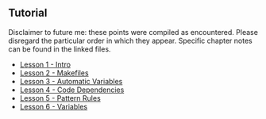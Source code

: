## Tutorial  
Disclaimer to future me: these points were compiled as encountered. Please
disregard the particular order in which they appear. Specific chapter notes
can be found in the linked files.  
+ [Lesson 1 - Intro](notes/Intro.md)
+ [Lesson 2 - Makefiles](notes/Makefiles.md)
+ [Lesson 3 - Automatic Variables](notes/Automatic_Variables.md)
+ [Lesson 4 - Code Dependencies](notes/Code_Dependencies.md)
+ [Lesson 5 - Pattern Rules](notes/Pattern_Rules.md)
+ [Lesson 6 - Variables](notes/Variables.md)
